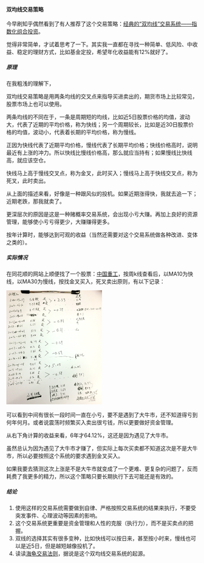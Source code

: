 #### 双均线交易策略

今早刷知乎偶然看到了有人推荐了这个交易策略：[经典的“双均线”交易系统——指数化组合投资](https://xueqiu.com/3497361666/77053156)。

觉得非常简单，才试着思考了一下。其实我一直都在寻找一种简单、低风险、中收益、稳定的理财方式，比如基金定投，希望年化收益能有12%就好了。

##### 原理
在我粗浅的理解下，

双均线交易策略是用两条均线的交叉点来指导买进卖出的，期货市场上比较常见，股票市场上也可以使用。 

两条均线的不同在于，一条是周期短的均线，比如近5日股票价格的均值，波动大，代表了近期的平均价格，称为快线；另一个周期较长，比如是近30日股票价格的均值，波动小，代表着长期的平均价格，称为慢线。

正因为快线代表了近期平均价格，慢线代表了长期平均价格；快线价格高时，说明最近有上涨的冲力。所以快线比慢线价格高，那么就应当持有；如果慢线比快线高，就应该空仓。

快线马上高于慢线交叉点，称为金叉，此时买入；慢线马上高于快线交叉点，称为死叉，此时卖出。

从上面的描述来看，好像是一种跟风似的投机。如果近期涨得快，我就去追一下；近期老跌，那我就卖了。

更深层次的原因是这是一种赌概率交易系统，会出现小亏大赚。再加上良好的资源管理，能够使小亏亏得更少，大赚赚得更多。

按年计算时，能够达到可观的收益（当然还需要对这个交易系统做各种改进、变体之类的）。

##### 实际情况

在同花顺的网站上顺便找了一个股票：[中国重工](http://stockpage.10jqka.com.cn/601989/index/)，按周k线查看后，以MA10为快线，以MA30为慢线，按找金叉买入，死叉卖出原则，有以下记录：

<img src="https://github.com/zhangyang27/blogs/raw/master/images/double_average_line_djlflajdsflkafj.png" width="50%" height="50%">

可以看到中间有很长一段时间一直在小亏，要不是遇到了大牛市，还不知道得亏到何年何月。或者说震荡时频繁买入卖出很亏钱，所以更要做好资金管理。

从右下角计算的收益来看，6年才64.12%，这还是因为遇见了大牛市。

虽然总认为因为遇见了大牛市才赚了，但实际上每次买卖都不知道这次是不是大牛市，所以必要按照这个系统的要求遇到金叉买入。

如果我要去猜测这次上涨是不是大牛市就变成了一个更难、更复杂的问题了，反而耗费了我更多的精力，所以这个策略只要长期执行下去可能还是有效的。

##### 结论

1. 使用这样的交易系统需要做到自律、严格按照交易系统的结果来执行，不要受突发事件、心理波动等因素的影响。
1. 这个交易系统更重要是资金管理和人性的克服（执行力），而不是买卖点的把握。
1. 双线的选择其实有很多变种，比如快线可以按日来，甚至按小时来，慢线也可以是近5日，但是越短越像投机了。
1. 读读[海龟交易法则](https://book.douban.com/subject/5377571/)，据说是这个双均线交易系统的起源。
